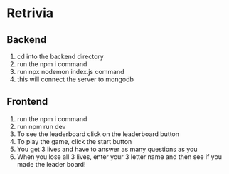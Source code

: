 # Retrivia

## Backend
1. cd into the backend directory
2. run the npm i command 
3. run npx nodemon index.js command
3. this will connect the server to mongodb 

## Frontend 
1. run the npm i command
2. run npm run dev
3. To see the leaderboard click on the leaderboard button 
4. To play the game, click the start button
5. You get 3 lives and have to answer as many questions as you
6. When you lose all 3 lives, enter your 3 letter name and then see if you made the leader board! 

